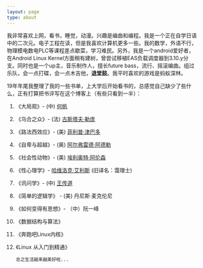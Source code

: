 ```yaml
---
layout: page
type: about
---
```


​	   我非常喜欢上网，看书，睡觉，动漫。兴趣是编曲和编程。我是一个正在自学日语中的二次元。电子工程在读，但是我喜欢计算机更多一些。我的数学，外语不行，物理模电数电PLC等课程差点歇菜，学习难民。另外，我是一个android爱好者，在Android Linux Kernel方面稍有建树，曾尝试移植EAS负载调度器到3.10.y分支。同时也是一个up主，音乐制作人，擅长future bass，流行、摇滚编曲。组过乐队，会一点打碟，会一点木吉他，**退堂鼓**。我平时喜欢的游戏是蚂蚁深林。

19年年尾我整理了我的一些书单，上大学后开始看书的，总感觉自己缺少了些什么，正有打算把书评写在这个博客上（有些只看到一半）：

1. 《大局观》- (中) [何帆](https://zh.wikipedia.org/zh-hans/%E4%BD%95%E5%B8%86)
2. 《乌合之众》- (法) [古斯塔夫·勒庞](https://zh.wikipedia.org/wiki/古斯塔夫·勒庞)
3. 《路法西效应》- (美) [菲利普·津巴多](https://zh.wikipedia.org/wiki/菲利普·津巴多)
4. 《自卑与超越》- (奥) [阿尔弗雷德·阿德勒](https://zh.wikipedia.org/wiki/阿尔弗雷德·阿德勒)
5. 《社会性动物》- (美) [埃利奥特·阿伦森](https://en.wikipedia.org/wiki/Elliot_Aronson)
6. 《性心理学》- [哈维洛克·艾利斯](https://zh.wikipedia.org/wiki/哈维洛克·艾利斯) (旧译名：霭理士)
7. 《讯问学》- (中) [王传道](https://docs.google.com/document/d/1jZgxwWI9waIvLh6HsFaxzpTBgBcZxsXSpmVXQjzGMRo/edit)
8. 《简单的逻辑学》 - (美) 丹尼斯·麦克伦尼
9. 《如何变得有思想》- （中）阮一峰
10. 《数据结构与算法》
11. 《奔跑吧Linux内核》
12. 《Linux 从入门到精通》


		总之生活越来越美好啦...
